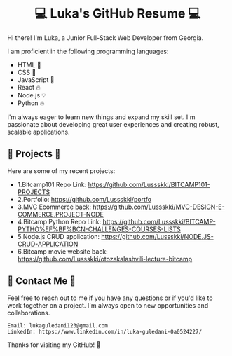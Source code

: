 <h1 align="center">💻 Luka's GitHub Resume 💻</h1>
Hi there! I'm Luka, a Junior Full-Stack Web Developer from Georgia.

I am proficient in the following programming languages:

  - HTML 📝
  - CSS 🎨
  - JavaScript 🚀
  - React 🔥
  - Node.js 💡
  - Python 🔥
   
I'm always eager to learn new things and expand my skill set. I'm passionate about developing great user experiences and creating robust, scalable applications.

 ## 🚀 Projects 🚀
Here are some of my recent projects:
   - 1.Bitcamp101 Repo Link: https://github.com/Lussskki/BITCAMP101-PROJECTS
   - 2.Portfolio: https://github.com/Lussskki/portfo
   - 3.MVC Ecommerce back: https://github.com/Lussskki/MVC-DESIGN-E-COMMERCE.PROJECT-NODE
   - 4.Bitcamp Python Repo Link: https://github.com/Lussskki/BITCAMP-PYTHO%EF%BF%BCN-CHALLENGES-COURSES-LISTS
   - 5.Node.js CRUD application: https://github.com/Lussskki/NODE.JS-CRUD-APPLICATION
   - 6.Bitcamp movie website back: https://github.com/Lussskki/otozakalashvili-lecture-bitcamp 

 ## 💬 Contact Me 💬
Feel free to reach out to me if you have any questions or if you'd like to work together on a project. I'm always open to new opportunities and collaborations.

    Email: lukaguledani123@gmail.com    
    LinkedIn: https://www.linkedin.com/in/luka-guledani-0a0524227/
   Thanks for visiting my GitHub! 🙌
